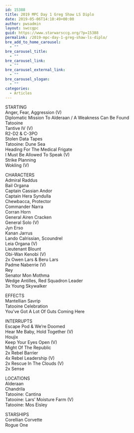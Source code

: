 ```yaml
---
id: 15388
title: 2019 MPC Day 1 Greg Shaw LS Diplo
date: 2019-05-06T14:10:49+00:00
author: pwsadmin
layout: swccgpc
guid: https://www.starwarsccg.org/?p=15388
permalink: /2019-mpc-day-1-greg-shaw-ls-diplo/
bre_add_to_home_carousel:
  - ""
bre_carousel_title:
  - ""
bre_carousel_link:
  - ""
bre_carousel_external_link:
  - ""
bre_carousel_slogan:
  - ""
categories:
  - Articles
---
```

STARTING  
Anger, Fear, Aggression (V)  
Diplomatic Mission To Alderaan / A Weakness Can Be Found  
Tatooine  
Tantive IV (V)  
R2-D2 & C-3PO  
Stolen Data Tapes  
Tatooine: Dune Sea  
Heading For The Medical Frigate  
I Must Be Allowed To Speak (V)  
Strike Planning  
Wokling (V)

CHARACTERS  
Admiral Raddus  
Bail Organa  
Captain Cassian Andor  
Captain Hera Syndulla  
Chewbacca, Protector  
Commander Narra  
Corran Horn  
General Airen Cracken  
General Solo (V)  
Jyn Erso  
Kanan Jarrus  
Lando Calrissian, Scoundrel  
Leia Organa (V)  
Lieutenant Blount  
Obi-Wan Kenobi (V)  
2x Owen Lars & Beru Lars  
Padme Naberrie (V)  
Rey  
Senator Mon Mothma  
Wedge Antilles, Red Squadron Leader  
3x Young Skywalker  


EFFECTS  
Mantellian Savrip  
Tatooine Celebration  
You&#8217;ve Got A Lot Of Guts Coming Here

INTERRUPTS  
Escape Pod & We&#8217;re Doomed  
Hear Me Baby, Hold Together (V)  
Houjix  
Keep Your Eyes Open (V)  
Might Of The Republic  
2x Rebel Barrier  
4x Rebel Leadership (V)  
2x Rescue In The Clouds (V)  
2x Sense

LOCATIONS  
Alderaan  
Chandrila  
Tatooine: Cantina  
Tatooine: Lars&#8217; Moisture Farm (V)  
Tatooine: Mos Eisley

STARSHIPS  
Corellian Corvette  
Rogue One